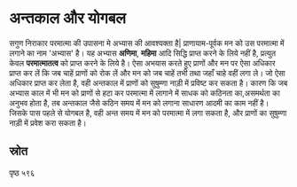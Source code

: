 # अन्तकाल और योगबल

सगुण निराकार परमात्मा की उपासना मे अभ्यास की आवश्यक्ता है| प्राणायाम-पूर्वक मन को उस परमात्मा में लगाने का नाम 'अभ्यास' है। यह अभ्यास **अणिमा**, **महिमा** आदि सिद्धि प्राप्त करने के लिये नहीं है, प्रत्युत केवल **परमात्मातत्व** को प्राप्त करने के लिये है। ऐसा अभयास करते हुए प्राणों और मन पर ऐसा अधिकार प्राप्त कर लें कि जब चाहें प्राणों को रोक लें और मन को जब चाहें तभी तथा जहाँ चाहे वहीं लगा ले।
जो ऐसा अधिकार प्राप्त कर लेता है, वही अन्तकाल में प्राणों को सुषुम्णा नाड़ी में प्रविष्ट कर सकता है।
कारण कि जब अभ्यास काल में भी मन को प्राणों से हटा कर परमात्मा में लागाने में साधक को कठिनता का,असमर्थता का अनुभव होता है, तब अन्तकाल जैसे कठिन समय में मन को लगाना साधारण आदमी का काम नहीं है। जिसके पास पहले से योगबल है, वही अन्त समय में मन को परमात्मा में लगा सकता है, और प्राणों का सुषुम्णा नाड़ी में प्रवेश करा सकता है।

## स्रोत

पृष्ठ ५९६